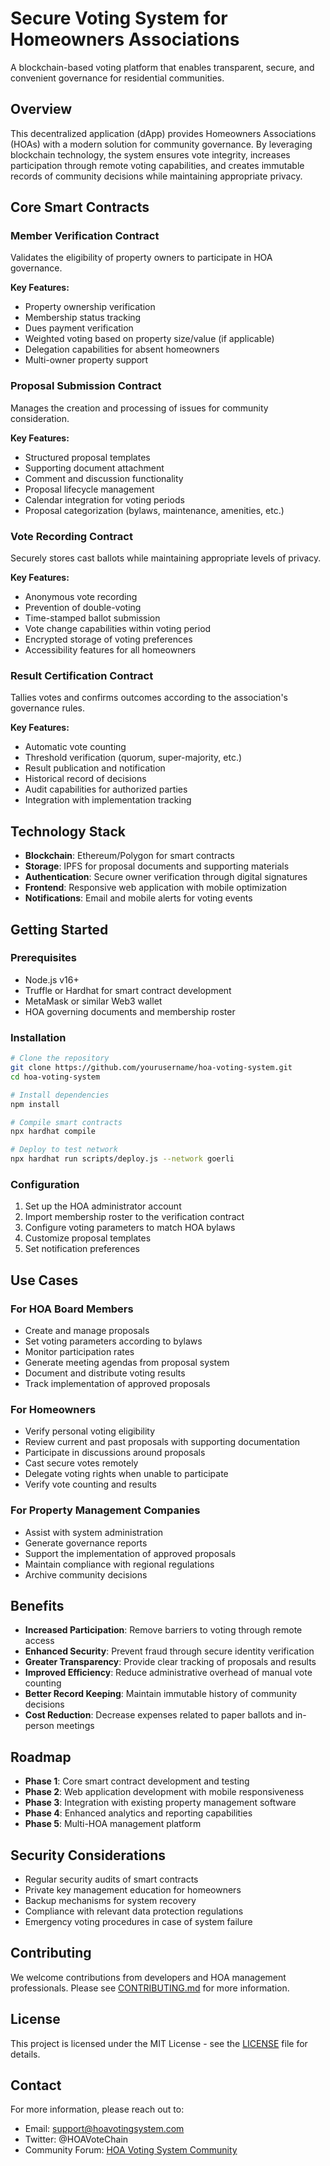 # Secure Voting System for Homeowners Associations

A blockchain-based voting platform that enables transparent, secure, and convenient governance for residential communities.

## Overview

This decentralized application (dApp) provides Homeowners Associations (HOAs) with a modern solution for community governance. By leveraging blockchain technology, the system ensures vote integrity, increases participation through remote voting capabilities, and creates immutable records of community decisions while maintaining appropriate privacy.

## Core Smart Contracts

### Member Verification Contract

Validates the eligibility of property owners to participate in HOA governance.

**Key Features:**
- Property ownership verification
- Membership status tracking
- Dues payment verification
- Weighted voting based on property size/value (if applicable)
- Delegation capabilities for absent homeowners
- Multi-owner property support

### Proposal Submission Contract

Manages the creation and processing of issues for community consideration.

**Key Features:**
- Structured proposal templates
- Supporting document attachment
- Comment and discussion functionality
- Proposal lifecycle management
- Calendar integration for voting periods
- Proposal categorization (bylaws, maintenance, amenities, etc.)

### Vote Recording Contract

Securely stores cast ballots while maintaining appropriate levels of privacy.

**Key Features:**
- Anonymous vote recording
- Prevention of double-voting
- Time-stamped ballot submission
- Vote change capabilities within voting period
- Encrypted storage of voting preferences
- Accessibility features for all homeowners

### Result Certification Contract

Tallies votes and confirms outcomes according to the association's governance rules.

**Key Features:**
- Automatic vote counting
- Threshold verification (quorum, super-majority, etc.)
- Result publication and notification
- Historical record of decisions
- Audit capabilities for authorized parties
- Integration with implementation tracking

## Technology Stack

- **Blockchain**: Ethereum/Polygon for smart contracts
- **Storage**: IPFS for proposal documents and supporting materials
- **Authentication**: Secure owner verification through digital signatures
- **Frontend**: Responsive web application with mobile optimization
- **Notifications**: Email and mobile alerts for voting events

## Getting Started

### Prerequisites

- Node.js v16+
- Truffle or Hardhat for smart contract development
- MetaMask or similar Web3 wallet
- HOA governing documents and membership roster

### Installation

```bash
# Clone the repository
git clone https://github.com/yourusername/hoa-voting-system.git
cd hoa-voting-system

# Install dependencies
npm install

# Compile smart contracts
npx hardhat compile

# Deploy to test network
npx hardhat run scripts/deploy.js --network goerli
```

### Configuration

1. Set up the HOA administrator account
2. Import membership roster to the verification contract
3. Configure voting parameters to match HOA bylaws
4. Customize proposal templates
5. Set notification preferences

## Use Cases

### For HOA Board Members

- Create and manage proposals
- Set voting parameters according to bylaws
- Monitor participation rates
- Generate meeting agendas from proposal system
- Document and distribute voting results
- Track implementation of approved proposals

### For Homeowners

- Verify personal voting eligibility
- Review current and past proposals with supporting documentation
- Participate in discussions around proposals
- Cast secure votes remotely
- Delegate voting rights when unable to participate
- Verify vote counting and results

### For Property Management Companies

- Assist with system administration
- Generate governance reports
- Support the implementation of approved proposals
- Maintain compliance with regional regulations
- Archive community decisions

## Benefits

- **Increased Participation**: Remove barriers to voting through remote access
- **Enhanced Security**: Prevent fraud through secure identity verification
- **Greater Transparency**: Provide clear tracking of proposals and results
- **Improved Efficiency**: Reduce administrative overhead of manual vote counting
- **Better Record Keeping**: Maintain immutable history of community decisions
- **Cost Reduction**: Decrease expenses related to paper ballots and in-person meetings

## Roadmap

- **Phase 1**: Core smart contract development and testing
- **Phase 2**: Web application development with mobile responsiveness
- **Phase 3**: Integration with existing property management software
- **Phase 4**: Enhanced analytics and reporting capabilities
- **Phase 5**: Multi-HOA management platform

## Security Considerations

- Regular security audits of smart contracts
- Private key management education for homeowners
- Backup mechanisms for system recovery
- Compliance with relevant data protection regulations
- Emergency voting procedures in case of system failure

## Contributing

We welcome contributions from developers and HOA management professionals. Please see [CONTRIBUTING.md](CONTRIBUTING.md) for more information.

## License

This project is licensed under the MIT License - see the [LICENSE](LICENSE) file for details.

## Contact

For more information, please reach out to:
- Email: support@hoavotingsystem.com
- Twitter: @HOAVoteChain
- Community Forum: [HOA Voting System Community](https://forum.hoavotingsystem.com)

